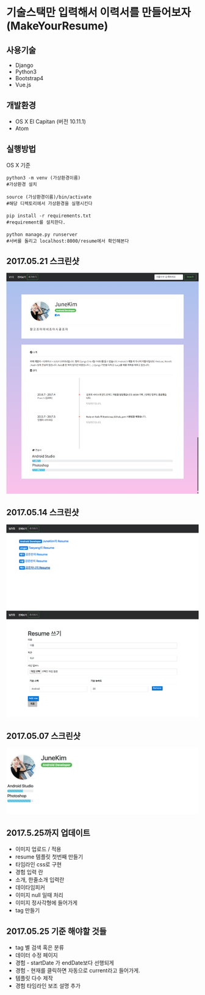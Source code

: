 # 기술스택만 입력해서 이력서를 만들어보자 (MakeYourResume)

## 사용기술
* Django
* Python3
* Bootstrap4
* Vue.js


## 개발환경
* OS X  El Capitan (버전 10.11.1)
* Atom


## 실행방법
OS X 기준
```
python3 -m venv (가상환경이름)
#가상환경 설치

source (가상환경이름)/bin/activate
#해당 디렉토리에서 가상환경을 실행시킨다

pip install -r requirements.txt
#requirement를 설치한다.

python manage.py runserver
#서버를 돌리고 localhost:8000/resume에서 확인해본다
```


## 2017.05.21 스크린샷
![junekim](README/junekim.png)
## 2017.05.14 스크린샷
![screenshot2](README/screenshot2.png)
![screenshot3](README/screenshot3.png)
## 2017.05.07 스크린샷

![screenshot](README/screentshot.png)


## 2017.5.25까지 업데이트
* 이미지 업로드 / 적용
* resume 템플릿 첫번째 만들기
* 타임라인 css로 구현
* 경험 입력 란
* 소개, 한줄소개 입력란  
* 데이타임피커
* 이미지 null 일때 처리
* 이미지 정사각형에 들어가게
* tag 만들기

## 2017.05.25 기준 해야할 것들
* tag 별 검색 혹은 분류
* 데이터 수정 페이지
* 경험 - startDate 가 endDate보다 선행되게
* 경험 - 현재를 클릭하면 자동으로 current라고 들어가게.
* 템플릿 다수 제작
* 경험 타임라인 보조 설명 추가

